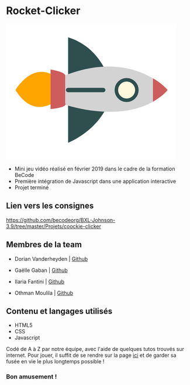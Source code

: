 # Rocket-Clicker

![fusée utilisée pour le jeu](img/fusee.png "Clique sur le cookie!")

* Mini jeu vidéo réalisé en février 2019 dans le cadre de la formation BeCode  
* Première intégration de Javascript dans une application interactive  
* Projet terminé 

## Lien vers les consignes
https://github.com/becodeorg/BXL-Johnson-3.9/tree/master/Projets/coockie-clicker

## Membres de la team

* Dorian Vanderheyden | [Github](https://github.com/dorianbec)  

* Gaëlle Gaban | [Github](https://github.com/Gaellga)    

* Ilaria Fantini | [Github](https://github.com/IlariaFa)    

* Othman Moulila | [Github](https://github.com/luffy1140/)    

## Contenu et langages utilisés  

* HTML5
* CSS
* Javascript  

Codé de A à Z par notre équipe, avec l'aide de quelques tutos trouvés sur internet. Pour jouer, il suffit de se rendre sur la page [ici](https://ilariafa.github.io/Cookie-Clicker/) et de garder sa fusée en vie le plus longtemps possible !
  
### Bon amusement !
